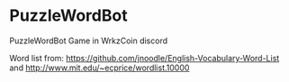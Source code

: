 # PuzzleWordBot
PuzzleWordBot Game in WrkzCoin discord

Word list from: <https://github.com/jnoodle/English-Vocabulary-Word-List> and http://www.mit.edu/~ecprice/wordlist.10000


